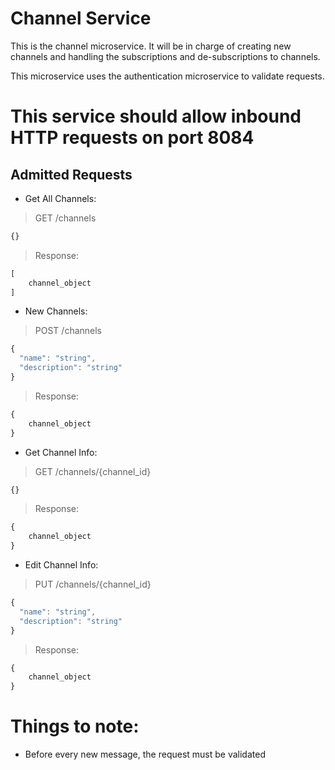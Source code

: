 # Channel Service
This is the channel microservice. It will be in charge of creating new channels and handling the subscriptions and de-subscriptions to channels.

This microservice uses the authentication microservice to validate requests.

# This service should allow inbound HTTP requests on port 8084

## Admitted Requests

- Get All Channels:
> GET /channels
```javascript
{}
```

> Response:
```javascript
[
    channel_object
]
```

- New Channels:
> POST /channels
```javascript
{
  "name": "string",
  "description": "string"
}
```

> Response:
```javascript
{
    channel_object
}
```

- Get Channel Info:
> GET /channels/{channel_id}
```javascript
{}
```

> Response:
```javascript
{
    channel_object
}
```

- Edit Channel Info:
> PUT /channels/{channel_id}
```javascript
{
  "name": "string",
  "description": "string"
}
```

> Response:
```javascript
{
    channel_object
}
```

# Things to note:
- Before every new message, the request must be validated